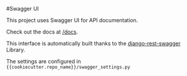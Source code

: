#Swagger UI

This project uses Swagger UI for API documentation. 

Check out the docs at [/docs](http://127.0.0.1:8000/docs/).

This interface is automatically built thanks to the [django-rest-swagger](https://github.com/marcgibbons/django-rest-swagger)
 Library. 
 
The settings are configured in `{{cookiecutter.repo_name}}/swagger_settings.py`

